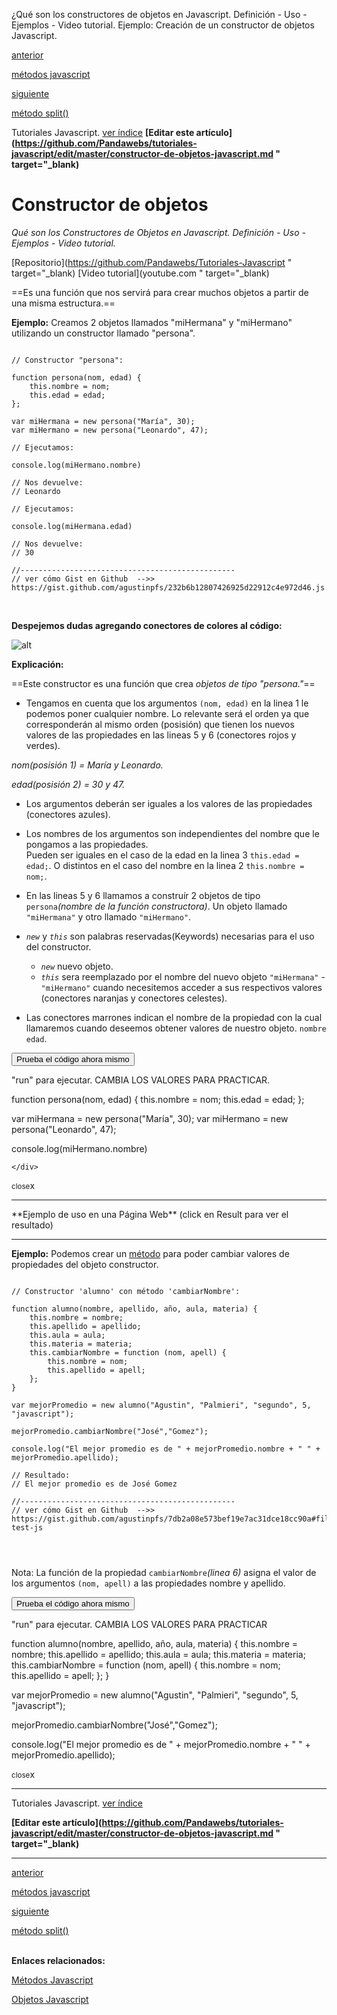 <span class="hidden-excerpt">¿Qué son los constructores de objetos en Javascript. Definición - Uso - Ejemplos - Video tutorial. Ejemplo: Creación de un constructor de objetos Javascript.</span>

<div class="post-content_next">
  <a href="http://pandawebs.net/metodos-javascript/">
    <div class="post-content_next-left">
      <p>anterior</p>
      <span>métodos javascript</span>
  </div>
  <a href="http://pandawebs.net/metodo-split-javascript/">
    <div class="post-content_next-right">
      <p>siguiente</p>
      <span>método split()</span>
    </div>
  </a>
</div>


<span class="link-to-index-git">Tutoriales Javascript. [ ver índice](http://pandawebs.net/tutoriales-javascript/)</span>
<strong class="link-to-github">[Editar este artículo](https://github.com/Pandawebs/tutoriales-javascript/edit/master/constructor-de-objetos-javascript.md " target="_blank)</strong>


# Constructor de objetos

*Qué son los Constructores de Objetos en Javascript. Definición - Uso - Ejemplos - Video tutorial.*

<span class="links-external">[Repositorio](https://github.com/Pandawebs/Tutoriales-Javascript " target="_blank) [Video tutorial](youtube.com " target="_blank)</span>

==Es una función que nos servirá para crear muchos objetos a partir de una misma estructura.==

**Ejemplo:** 
Creamos 2 objetos llamados "miHermana" y "miHermano" utilizando un constructor llamado "persona".

<!-- box code whit highlight: /////////////////////////////////////////////////////////-->

<pre data-start="1"><code class="line-numbers language-javascript">
// Constructor "persona":

function persona(nom, edad) {
    this.nombre = nom;
    this.edad = edad;   
};

var miHermana = new persona("María", 30);
var miHermano = new persona("Leonardo", 47);

// Ejecutamos:

console.log(miHermano.nombre)

// Nos devuelve:
// Leonardo

// Ejecutamos:

console.log(miHermana.edad)

// Nos devuelve:
// 30

//------------------------------------------------
// ver cómo Gist en Github  -->> https://gist.github.com/agustinpfs/232b6b12807426925d22912c4e972d46.js
</code></pre>

<!-- End box code ///////////////////////////////////////////////////////////////////// -->

<br>

**Despejemos dudas agregando conectores de colores al código:**


![alt](http://pandawebs.net/assets/images/constructor-de-objetos.png)


**Explicación:**

==Este constructor es una función que crea *objetos de tipo "persona."*==  

* Tengamos en cuenta que los argumentos `(nom, edad)` en la linea 1 le podemos
 poner cualquier nombre. Lo relevante será el orden ya que corresponderán al mismo orden (posisión) que tienen los nuevos valores de las propiedades en las lineas 5 y 6 (conectores rojos y verdes).

 *nom(posisión 1) = María y Leonardo.*

 *edad(posisión 2) = 30 y 47.*

* Los argumentos deberán ser iguales a los valores de las propiedades (conectores azules). 

* Los nombres de los argumentos son independientes del nombre que le pongamos a las propiedades.  
Pueden ser iguales en el caso de la edad en la linea 3 `this.edad = edad;`. O distintos en el caso del nombre en la linea 2 `this.nombre = nom;`.

* En las lineas 5 y 6 llamamos a construír 2 objetos de tipo `persona`*(nombre de la función constructora)*.
Un objeto llamado `"miHermana"` y otro llamado `"miHermano"`.

* *`new`* y *`this`* son palabras reservadas(Keywords) necesarias para el uso del constructor.
    * *`new`*  nuevo objeto.
    * *`this`* sera reemplazado por el nombre del nuevo objeto `"miHermana"` - `"miHermano"` cuando necesitemos acceder a sus respectivos valores (conectores naranjas y conectores celestes).

* Las conectores marrones indican el nombre de la propiedad con la cual llamaremos cuando deseemos obtener valores de nuestro objeto. `nombre` `edad`.

<button class="post-content_button-console">Prueba el código ahora mismo</button>

<div class="post-content_console">

<p>"run" para ejecutar. <span class="post-content_console-mark">CAMBIA LOS VALORES PARA PRACTICAR.</span></p>
    
<div id="my-el" >
<script src="https://embed.tonicdev.com" data-element-id="my-el" ></script>       
function persona(nom, edad) {
    this.nombre = nom;
    this.edad = edad;   
};

var miHermana = new persona("María", 30);
var miHermano = new persona("Leonardo", 47);

console.log(miHermano.nombre)

    </div>

<span class="post-content_buttonx-console"><small>close</small>x</span>
</div>
<hr>
**Ejemplo de uso en una Página Web**
(click en Result para ver el resultado)

<div class="Post-jsfiddle">
 <script async src="https://jsfiddle.net/Pandawebs/s78cn1xk/embed/html,result/"></script>
</div>

<hr>

**Ejemplo:** Podemos crear un [método](http://pandawebs.net/metodos-javascript/) para poder cambiar valores de propiedades del objeto constructor.

<!-- start box code whit highlight: /////////////////////////////////////////////////////////-->

<pre data-start="1"><code class="line-numbers language-javascript">
// Constructor 'alumno' con método 'cambiarNombre':

function alumno(nombre, apellido, año, aula, materia) {
    this.nombre = nombre;
    this.apellido = apellido;
    this.aula = aula;
    this.materia = materia;
    this.cambiarNombre = function (nom, apell) {
        this.nombre = nom;
        this.apellido = apell;
    };
}

var mejorPromedio = new alumno("Agustin", "Palmieri", "segundo", 5, "javascript");

mejorPromedio.cambiarNombre("José","Gomez");

console.log("El mejor promedio es de " + mejorPromedio.nombre + " " + mejorPromedio.apellido);

// Resultado:
// El mejor promedio es de José Gomez

//------------------------------------------------
// ver cómo Gist en Github  -->> https://gist.github.com/agustinpfs/7db2a08e573bef19e7ac31dce18cc90a#file-test-js

<!-- End box code ///////////////////////////////////////////////////////////////////// -->

</code></pre>
Nota:
La función de la propiedad `cambiarNombre`_(linea 6)_ asigna el valor de los argumentos `(nom, apell)` a las propiedades nombre y apellido.

<button class="post-content_button-console2">Prueba el código ahora mismo</button>

<div class="post-content_console2">

<p>"run" para ejecutar. <span class="post-content_console-mark">CAMBIA LOS VALORES PARA PRACTICAR</span></p>
   <div id="my-ele" >
       <script src="https://embed.tonicdev.com" data-element-id="my-ele"></script>

<!-- box code console: /////////////////////////////////////////////////////////-->

function alumno(nombre, apellido, año, aula, materia) {
    this.nombre = nombre;
    this.apellido = apellido;
    this.aula = aula;
    this.materia = materia;
    this.cambiarNombre = function (nom, apell) {
        this.nombre = nom;
        this.apellido = apell;
    };
}

var mejorPromedio = new alumno("Agustin", "Palmieri", "segundo", 5, "javascript");

mejorPromedio.cambiarNombre("José","Gomez");

console.log("El mejor promedio es de " + mejorPromedio.nombre + " " + mejorPromedio.apellido);

<!-- End box code ///////////////////////////////////////////////////////////////////// -->

</div>

<span class="post-content_buttonx-console2"><small>close</small>x</span>

</div>

<hr>

<span class="link-to-index-git">Tutoriales Javascript. [ ver índice](http://pandawebs.net/tutoriales-javascript/)</span>

<strong class="link-to-github">[Editar este artículo](https://github.com/Pandawebs/tutoriales-javascript/edit/master/constructor-de-objetos-javascript.md " target="_blank)</strong>

<hr>

<div class="post-content_next">
  <a href="http://pandawebs.net/metodos-javascript/">
    <div class="post-content_next-left">
      <p>anterior</p>
      <span>métodos javascript</span>
  </div>
  <a href="http://pandawebs.net/metodo-split-javascript/">
    <div class="post-content_next-right">
      <p>siguiente</p>
      <span>método split()</span>
    </div>
  </a>
</div>

<br>

**Enlaces relacionados:**

[Métodos Javascript](http://pandawebs.net/metodos-javascript/)

[Objetos Javascript](http://pandawebs.net/metodos-javascript/)
